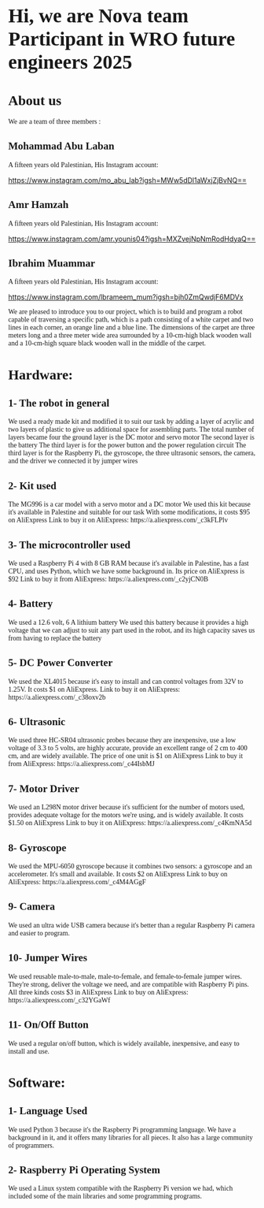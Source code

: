 <h1 style="font-family:Verdana; font-size:40px;">Hi, we are Nova team Participant in WRO future engineers 2025</h1>

<h1 style="font-family:Verdana;">About us</h1>

<p style="font-family:Verdana;">
We are a team of three members :
</p>

<h2 style="font-family:Verdana;">Mohammad Abu Laban</h2>
<p style="font-family:Verdana;">
A fifteen years old Palestinian, His Instagram account:  
  
https://www.instagram.com/mo_abu_lab?igsh=MWw5dDl1aWxjZjBvNQ==
</p>

<h2 style="font-family:Verdana;">Amr Hamzah</h2>
<p style="font-family:Verdana;">
A fifteen years old Palestinian, His Instagram account:  
  
https://www.instagram.com/amr.younis04?igsh=MXZvejNpNmRodHdyaQ==
</p>

<h2 style="font-family:Verdana;">Ibrahim Muammar</h2>
<p style="font-family:Verdana;">
A fifteen years old Palestinian, His Instagram account:  
  
https://www.instagram.com/lbrameem_mum?igsh=bjh0ZmQwdjF6MDVx
</p>

<p style="font-family:Verdana;">
We are pleased to introduce you to our project, which is to build and program a robot capable of traversing a specific path, which is a path consisting of a white carpet and two lines in each corner, an orange line and a blue line. The dimensions of the carpet are three meters long and a three meter wide area surrounded by a 10-cm-high black wooden wall and a 10-cm-high square black wooden wall in the middle of the carpet.
</p>

<h1 style="font-family:Verdana;">Hardware:</h1>

<h2 style="font-family:Verdana;">1- The robot in general</h2>
<p style="font-family:Verdana;">
We used a ready made kit and modified it to suit our task by adding a layer of acrylic and two layers of plastic to give us additional space for assembling parts. The total number of layers became four the ground layer is the DC motor and servo motor The second layer is the battery The third layer is for the power button and the power regulation circuit The third layer is for the Raspberry Pi, the gyroscope, the three ultrasonic sensors, the camera, and the driver we connected it by jumper wires
</p>

<h2 style="font-family:Verdana;">2- Kit used</h2>
<p style="font-family:Verdana;">
The MG996 is a car model with a servo motor and a DC motor We used this kit because it's available in Palestine and suitable for our task With some modifications, it costs $95 on AliExpress  
Link to buy it on AliExpress: https://a.aliexpress.com/_c3kFLPlv
</p>

<h2 style="font-family:Verdana;">3- The microcontroller used</h2>
<p style="font-family:Verdana;">
We used a Raspberry Pi 4 with 8 GB RAM because it's available in Palestine, has a fast CPU, and uses Python, which we have some background in. Its price on AliExpress is $92  
Link to buy it from AliExpress: https://a.aliexpress.com/_c2yjCN0B
</p>

<h2 style="font-family:Verdana;">4- Battery</h2>
<p style="font-family:Verdana;">
We used a 12.6 volt, 6 A lithium battery We used this battery because it provides a high voltage that we can adjust to suit any part used in the robot, and its high capacity saves us from having to replace the battery
</p>

<h2 style="font-family:Verdana;">5- DC Power Converter</h2>
<p style="font-family:Verdana;">
We used the XL4015 because it's easy to install and can control voltages from 32V to 1.25V. It costs $1 on AliExpress.  
Link to buy it on AliExpress: https://a.aliexpress.com/_c38oxv2b
</p>

<h2 style="font-family:Verdana;">6- Ultrasonic</h2>
<p style="font-family:Verdana;">
We used three HC-SR04 ultrasonic probes because they are inexpensive, use a low voltage of 3.3 to 5 volts, are highly accurate, provide an excellent range of 2 cm to 400 cm, and are widely available. The price of one unit is $1 on AliExpress  
Link to buy it from AliExpress: https://a.aliexpress.com/_c44IsbMJ
</p>

<h2 style="font-family:Verdana;">7- Motor Driver</h2>
<p style="font-family:Verdana;">
We used an L298N motor driver because it's sufficient for the number of motors used, provides adequate voltage for the motors we're using, and is widely available. It costs $1.50 on AliExpress  
Link to buy it on AliExpress: https://a.aliexpress.com/_c4KmNA5d
</p>

<h2 style="font-family:Verdana;">8- Gyroscope</h2>
<p style="font-family:Verdana;">
We used the MPU-6050 gyroscope because it combines two sensors: a gyroscope and an accelerometer. It's small and available. It costs $2 on AliExpress  
Link to buy on AliExpress: https://a.aliexpress.com/_c4M4AGgF
</p>

<h2 style="font-family:Verdana;">9- Camera</h2>
<p style="font-family:Verdana;">
We used an ultra wide USB camera because it's better than a regular Raspberry Pi camera and easier to program.
</p>

<h2 style="font-family:Verdana;">10- Jumper Wires</h2>
<p style="font-family:Verdana;">
We used reusable male-to-male, male-to-female, and female-to-female jumper wires. They're strong, deliver the voltage we need, and are compatible with Raspberry Pi pins. All three kinds costs $3 in AliExpress  
Link to buy on AliExpress: https://a.aliexpress.com/_c32YGaWf
</p>

<h2 style="font-family:Verdana;">11- On/Off Button</h2>
<p style="font-family:Verdana;">
We used a regular on/off button, which is widely available, inexpensive, and easy to install and use.
</p>

<h1 style="font-family:Verdana;">Software:</h1>

<h2 style="font-family:Verdana;">1- Language Used</h2>
<p style="font-family:Verdana;">
We used Python 3 because it's the Raspberry Pi programming language. We have a background in it, and it offers many libraries for all pieces. It also has a large community of programmers.
</p>

<h2 style="font-family:Verdana;">2- Raspberry Pi Operating System</h2>
<p style="font-family:Verdana;">
We used a Linux system compatible with the Raspberry Pi version we had, which included some of the main libraries and some programming programs.
</p>
